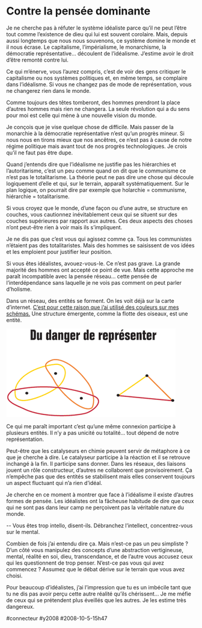 # Contre la pensée dominante

Je ne cherche pas à réfuter le système idéaliste parce qu’il ne peut l’être tout comme l’existence de dieu qui lui est souvent corolaire. Mais, depuis aussi longtemps que nous nous souvenons, ce système domine le monde et il nous écrase. Le capitalisme, l’impérialisme, le monarchisme, la démocratie représentative… découlent de l’idéalisme. J’estime avoir le droit d’être remonté contre lui.

Ce qui m’énerve, vous l’aurez compris, c’est de voir des gens critiquer le capitalisme ou nos systèmes politiques et, en même temps, se complaire dans l’idéalisme. Si vous ne changez pas de mode de représentation, vous ne changerez rien dans le monde.

Comme toujours des têtes tomberont, des hommes prendront la place d’autres hommes mais rien ne changera. La seule révolution qui a du sens pour moi est celle qui mène à une nouvelle vision du monde.

Je conçois que je vise quelque chose de difficile. Mais passer de la monarchie à la démocratie représentative n’est qu’un progrès mineur. Si nous nous en tirons mieux que nos ancêtres, ce n’est pas à cause de notre régime politique mais avant tout de nos progrès technologiques. Je crois qu’il ne faut pas être dupe.

Quand j’entends dire que l’idéalisme ne justifie pas les hiérarchies et l’autoritarisme, c’est un peu comme quand on dit que le communisme ce n’est pas le totalitarisme. La théorie peut ne pas dire une chose qui découle logiquement d’elle et qui, sur le terrain, apparaît systématiquement. Sur le plan logique, on pourrait dire par exemple que holarchie = communisme, hiérarchie = totalitarisme.

Si vous croyez que le monde, d’une façon ou d’une autre, se structure en couches, vous cautionnez inévitablement ceux qui se situent sur des couches supérieures par rapport aux autres. Ces deux aspects des choses n’ont peut-être rien à voir mais ils s’impliquent.

Je ne dis pas que c’est vous qui agissez comme ça. Tous les communistes n’étaient pas des totalitaristes. Mais des hommes se saisissent de vos idées et les emploient pour justifier leur position.

Si vous êtes idéalistes, avouez-vous-le. Ce n’est pas grave. La grande majorité des hommes ont accepté ce point de vue. Mais cette approche me paraît incompatible avec la pensée réseau… cette pensée de l’interdépendance sans laquelle je ne vois pas comment on peut parler d’holisme.

Dans un réseau, des entités se forment. On les voit déjà sur la carte d’internet. [C’est pour cette raison que j’ai utilisé des couleurs sur mes schémas.](de-l%e2%80%99idealisme-a-la-complexite.md) Une structure émergente, comme la flotte des oiseaux, est une entité.

![](_i/wilber5.gif)

Ce qui me paraît important c’est qu’une même connexion participe à plusieurs entités. Il n’y a pas unicité ou totalité… tout dépend de notre représentation.

Peut-être que les catalyseurs en chimie peuvent servir de métaphore à ce que je cherche à dire. Le catalyseur participe à la réaction et il se retrouve inchangé à la fin. Il participe sans donner. Dans les réseaux, des liaisons jouent un rôle constructeur, d’autres ne collaborent que provisoirement. Ça n’empêche pas que des entités se stabilisent mais elles conservent toujours un aspect fluctuant qui n’a rien d’idéal.

Je cherche en ce moment à montrer que face à l’idéalisme il existe d’autres formes de pensée. Les idéalistes ont la fâcheuse habitude de dire que ceux qui ne sont pas dans leur camp ne perçoivent pas la véritable nature du monde.

-- Vous êtes trop intello, disent-ils. Débranchez l’intellect, concentrez-vous sur le mental.

Combien de fois j’ai entendu dire ça. Mais n’est-ce pas un peu simpliste ? D’un côté vous manipulez des concepts d’une abstraction vertigineuse, mental, réalité en soi, dieu, transcendance, et de l’autre vous accusez ceux qui les questionnent de trop penser. N’est-ce pas vous qui avez commencez ? Assumez que le débat dérive sur le terrain que vous avez choisi.

Pour beaucoup d’idéalistes, j’ai l’impression que tu es un imbécile tant que tu ne dis pas avoir perçu cette autre réalité qu’ils chérissent… Je me méfie de ceux qui se prétendent plus éveillés que les autres. Je les estime très dangereux.

#connecteur #y2008 #2008-10-5-15h47
